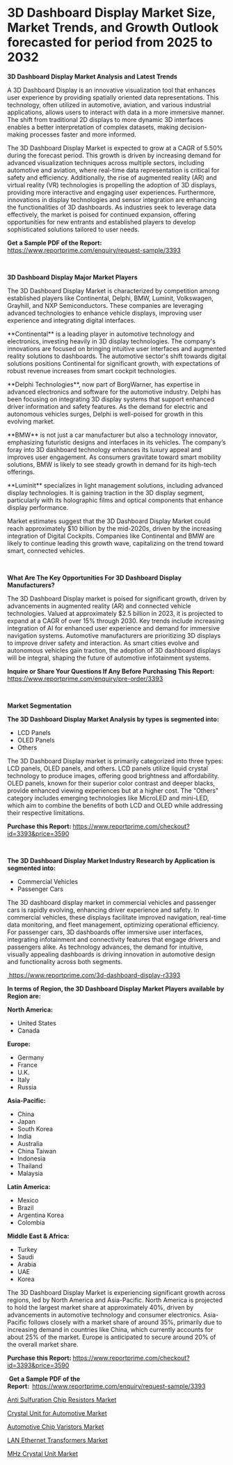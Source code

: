 <p><h1>3D Dashboard Display Market Size, Market Trends, and Growth Outlook forecasted for period from 2025 to 2032</h1></p><p><strong>3D Dashboard Display Market Analysis and Latest Trends</strong></p>
<p><p>A 3D Dashboard Display is an innovative visualization tool that enhances user experience by providing spatially oriented data representations. This technology, often utilized in automotive, aviation, and various industrial applications, allows users to interact with data in a more immersive manner. The shift from traditional 2D displays to more dynamic 3D interfaces enables a better interpretation of complex datasets, making decision-making processes faster and more informed.</p><p>The 3D Dashboard Display Market is expected to grow at a CAGR of 5.50% during the forecast period. This growth is driven by increasing demand for advanced visualization techniques across multiple sectors, including automotive and aviation, where real-time data representation is critical for safety and efficiency. Additionally, the rise of augmented reality (AR) and virtual reality (VR) technologies is propelling the adoption of 3D displays, providing more interactive and engaging user experiences. Furthermore, innovations in display technologies and sensor integration are enhancing the functionalities of 3D dashboards. As industries seek to leverage data effectively, the market is poised for continued expansion, offering opportunities for new entrants and established players to develop sophisticated solutions tailored to user needs.</p></p>
<p><strong>Get a Sample PDF of the Report:&nbsp;</strong> <a href="https://www.reportprime.com/enquiry/request-sample/3393?utm_campaign=1836&utm_medium=2&utm_source=Github&utm_content=ia&utm_term=18032025&utm_id=3d-dashboard-display">https://www.reportprime.com/enquiry/request-sample/3393</a></p>
<p>&nbsp;</p>
<p><strong>3D Dashboard Display Major Market Players</strong></p>
<p><p>The 3D Dashboard Display Market is characterized by competition among established players like Continental, Delphi, BMW, Luminit, Volkswagen, Grayhill, and NXP Semiconductors. These companies are leveraging advanced technologies to enhance vehicle displays, improving user experience and integrating digital interfaces.</p><p>**Continental** is a leading player in automotive technology and electronics, investing heavily in 3D display technologies. The company's innovations are focused on bringing intuitive user interfaces and augmented reality solutions to dashboards. The automotive sector's shift towards digital solutions positions Continental for significant growth, with expectations of robust revenue increases from smart cockpit technologies.</p><p>**Delphi Technologies**, now part of BorgWarner, has expertise in advanced electronics and software for the automotive industry. Delphi has been focusing on integrating 3D display systems that support enhanced driver information and safety features. As the demand for electric and autonomous vehicles surges, Delphi is well-poised for growth in this evolving market.</p><p>**BMW** is not just a car manufacturer but also a technology innovator, emphasizing futuristic designs and interfaces in its vehicles. The company’s foray into 3D dashboard technology enhances its luxury appeal and improves user engagement. As consumers gravitate toward smart mobility solutions, BMW is likely to see steady growth in demand for its high-tech offerings.</p><p>**Luminit** specializes in light management solutions, including advanced display technologies. It is gaining traction in the 3D display segment, particularly with its holographic films and optical components that enhance display performance.</p><p>Market estimates suggest that the 3D Dashboard Display Market could reach approximately $10 billion by the mid-2020s, driven by the increasing integration of Digital Cockpits. Companies like Continental and BMW are likely to continue leading this growth wave, capitalizing on the trend toward smart, connected vehicles.</p></p>
<p>&nbsp;</p>
<p><strong>What Are The Key Opportunities For 3D Dashboard Display Manufacturers?</strong></p>
<p><p>The 3D Dashboard Display market is poised for significant growth, driven by advancements in augmented reality (AR) and connected vehicle technologies. Valued at approximately $2.5 billion in 2023, it is projected to expand at a CAGR of over 15% through 2030. Key trends include increasing integration of AI for enhanced user experience and demand for immersive navigation systems. Automotive manufacturers are prioritizing 3D displays to improve driver safety and interaction. As smart cities evolve and autonomous vehicles gain traction, the adoption of 3D dashboard displays will be integral, shaping the future of automotive infotainment systems.</p></p>
<p><strong>Inquire or Share Your Questions If Any Before Purchasing This Report:</strong> <a href="https://www.reportprime.com/enquiry/pre-order/3393?utm_campaign=1836&utm_medium=2&utm_source=Github&utm_content=ia&utm_term=18032025&utm_id=3d-dashboard-display">https://www.reportprime.com/enquiry/pre-order/3393</a></p>
<p>&nbsp;</p>
<p><strong>Market Segmentation</strong></p>
<p><strong>The 3D Dashboard Display Market Analysis by types is segmented into:</strong></p>
<p><ul><li>LCD Panels</li><li>OLED Panels</li><li>Others</li></ul></p>
<p><p>The 3D Dashboard Display market is primarily categorized into three types: LCD panels, OLED panels, and others. LCD panels utilize liquid crystal technology to produce images, offering good brightness and affordability. OLED panels, known for their superior color contrast and deeper blacks, provide enhanced viewing experiences but at a higher cost. The "Others" category includes emerging technologies like MicroLED and mini-LED, which aim to combine the benefits of both LCD and OLED while addressing their respective limitations.</p></p>
<p><strong>Purchase this Report:&nbsp;</strong><a href="https://www.reportprime.com/checkout?id=3393&price=3590&utm_campaign=1836&utm_medium=2&utm_source=Github&utm_content=ia&utm_term=18032025&utm_id=3d-dashboard-display">https://www.reportprime.com/checkout?id=3393&price=3590</a></p>
<p>&nbsp;</p>
<p><strong>The 3D Dashboard Display Market Industry Research by Application is segmented into:</strong></p>
<p><ul><li>Commercial Vehicles</li><li>Passenger Cars</li></ul></p>
<p><p>The 3D dashboard display market in commercial vehicles and passenger cars is rapidly evolving, enhancing driver experience and safety. In commercial vehicles, these displays facilitate improved navigation, real-time data monitoring, and fleet management, optimizing operational efficiency. For passenger cars, 3D dashboards offer immersive user interfaces, integrating infotainment and connectivity features that engage drivers and passengers alike. As technology advances, the demand for intuitive, visually appealing dashboards is driving innovation in automotive design and functionality across both segments.</p></p>
<p><a href="https://www.reportprime.com/3d-dashboard-display-r3393?utm_campaign=1836&utm_medium=2&utm_source=Github&utm_content=ia&utm_term=18032025&utm_id=3d-dashboard-display">&nbsp;https://www.reportprime.com/3d-dashboard-display-r3393</a></p>
<p><strong>In terms of Region, the 3D Dashboard Display Market Players available by Region are:</strong></p>
<p>
    <p> <strong> North America: </strong>
        <ul>
            <li>United States</li>
            <li>Canada</li>
        </ul>
        </p> 
    <p> <strong> Europe: </strong>
        <ul>
            <li>Germany</li>
            <li>France</li>
            <li>U.K.</li>
            <li>Italy</li>
            <li>Russia</li>
        </ul>
        </p> 
    <p> <strong> Asia-Pacific: </strong>
        <ul>
            <li>China</li>
            <li>Japan</li>
            <li>South Korea</li>
            <li>India</li>
            <li>Australia</li>
            <li>China Taiwan</li>
            <li>Indonesia</li>
            <li>Thailand</li>
            <li>Malaysia</li>
        </ul>
        </p> 
    <p> <strong> Latin America: </strong>
        <ul>
            <li>Mexico</li>
            <li>Brazil</li>
            <li>Argentina Korea</li>
            <li>Colombia</li>
        </ul>
        </p> 
    <p> <strong> Middle East & Africa: </strong>
        <ul>
            <li>Turkey</li>
            <li>Saudi</li>
            <li>Arabia</li>
            <li>UAE</li>
            <li>Korea</li>
        </ul>
    </p>
    </p>
<p><p>The 3D Dashboard Display Market is experiencing significant growth across regions, led by North America and Asia-Pacific. North America is projected to hold the largest market share at approximately 40%, driven by advancements in automotive technology and consumer electronics. Asia-Pacific follows closely with a market share of around 35%, primarily due to increasing demand in countries like China, which currently accounts for about 25% of the market. Europe is anticipated to secure around 20% of the overall market share.</p></p>
<p><strong>Purchase this Report: </strong><a href="https://www.reportprime.com/checkout?id=3393&price=3590&utm_campaign=1836&utm_medium=2&utm_source=Github&utm_content=ia&utm_term=18032025&utm_id=3d-dashboard-display">https://www.reportprime.com/checkout?id=3393&price=3590</a></p>
<p>&nbsp;<strong>Get a Sample PDF of the Report:&nbsp;&nbsp;</strong><a href="https://www.reportprime.com/enquiry/request-sample/3393?utm_campaign=1836&utm_medium=2&utm_source=Github&utm_content=ia&utm_term=18032025&utm_id=3d-dashboard-display">https://www.reportprime.com/enquiry/request-sample/3393</a></p>
<p><strong></strong></p>
<p><p><a href="https://github.com/mabutironaldo/Market-Research-Report-List-7/blob/main/anti-sulfuration-chip-resistors-market.md?utm_campaign=1836&utm_medium=2&utm_source=Github&utm_content=ia&utm_term=18032025&utm_id=3d-dashboard-display">Anti Sulfuration Chip Resistors Market</a></p><p><a href="https://github.com/langolaskark/Market-Research-Report-List-1/blob/main/crystal-unit-for-automotive-market.md?utm_campaign=1836&utm_medium=2&utm_source=Github&utm_content=ia&utm_term=18032025&utm_id=3d-dashboard-display">Crystal Unit for Automotive Market</a></p><p><a href="https://github.com/AshikRahman991/Market-Research-Report-List-2/blob/main/automotive-chip-varistors-market.md?utm_campaign=1836&utm_medium=2&utm_source=Github&utm_content=ia&utm_term=18032025&utm_id=3d-dashboard-display">Automotive Chip Varistors Market</a></p><p><a href="https://github.com/arocasanzib6/Market-Research-Report-List-1/blob/main/lan-ethernet-transformers-market.md?utm_campaign=1836&utm_medium=2&utm_source=Github&utm_content=ia&utm_term=18032025&utm_id=3d-dashboard-display">LAN Ethernet Transformers Market</a></p><p><a href="https://github.com/arneslullapq/Market-Research-Report-List-1/blob/main/mhz-crystal-unit-market.md?utm_campaign=1836&utm_medium=2&utm_source=Github&utm_content=ia&utm_term=18032025&utm_id=3d-dashboard-display">MHz Crystal Unit Market</a></p></p>
